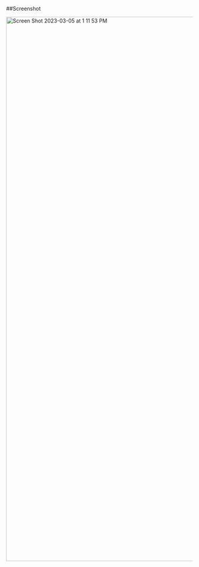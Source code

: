 
##Screenshot

<img width="1470" alt="Screen Shot 2023-03-05 at 1 11 53 PM" src="https://user-images.githubusercontent.com/47478052/222978307-ef9a86f0-9faa-4de0-b16c-305fd586e25f.png">
